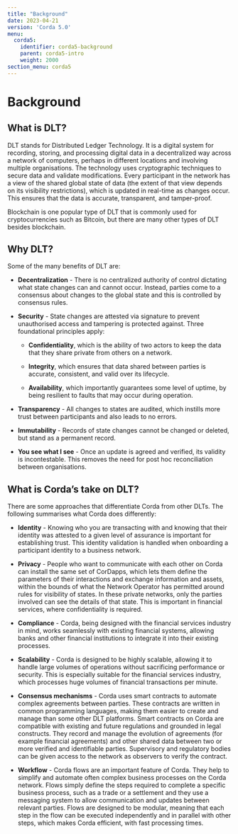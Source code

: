 ```yaml
---
title: "Background"
date: 2023-04-21
version: 'Corda 5.0'
menu:
  corda5:
    identifier: corda5-background
    parent: corda5-intro
    weight: 2000
section_menu: corda5
---
```

# Background
## What is DLT?
DLT stands for Distributed Ledger Technology. It is a digital system for recording, storing, and processing digital data in a decentralized way across a network of computers, perhaps in different locations and involving multiple organisations. 
The technology uses cryptographic techniques to secure data and validate modifications. Every participant in the network has a view of the shared global state of data (the extent of that view depends on its visibility restrictions), which is updated in real-time as changes occur. 
This ensures that the data is accurate, transparent, and tamper-proof.

Blockchain is one popular type of DLT that is commonly used for cryptocurrencies such as Bitcoin, but there are many other types of DLT besides blockchain. 


## Why DLT?
Some of the many benefits of DLT are:
* **Decentralization** - There is no centralized authority of control dictating what state changes can and cannot occur. Instead, parties come to a consensus about changes to the global state and this is controlled by consensus rules.

* **Security** - State changes are attested via signature to prevent unauthorised access and tampering is protected against. Three foundational principles apply:

  * **Confidentiality**, which is the ability of two actors to keep the data that they share private from others on a network.

  * **Integrity**, which ensures that data shared between parties is accurate, consistent, and valid over its lifecycle.

  * **Availability**, which importantly guarantees some level of uptime, by being resilient to faults that may occur during operation.

* **Transparency** - All changes to states are audited, which instills more trust between participants and also leads to no errors.

* **Immutability** - Records of state changes cannot be changed or deleted, but stand as a permanent record.

* **You see what I see** - Once an update is agreed and verified, its validity is incontestable. This removes the need for post hoc reconciliation between organisations.


## What is Corda’s take on DLT?
There are some approaches that differentiate Corda from other DLTs. The following summarises what Corda does differently:

* **Identity** - Knowing who you are transacting with and knowing that their identity was attested to a given level of assurance is important for establishing trust. This identity validation is handled when onboarding a participant identity to a business network.

* **Privacy** - People who want to communicate with each other on Corda can install the same set of CorDapps, which lets them define the parameters of their interactions and exchange information and assets, within the bounds of what the Network Operator has permitted around rules for visibility of states. In these private networks, only the parties involved can see the details of that state. This is important in financial services, where confidentiality is required.

* **Compliance** - Corda, being designed with the financial services industry in mind, works seamlessly with existing financial systems, allowing banks and other financial institutions to integrate it into their existing processes.

* **Scalability** - Corda is designed to be highly scalable, allowing it to handle large volumes of operations without sacrificing performance or security. This is especially suitable for the financial services industry, which processes huge volumes of financial transactions per minute.

* **Consensus mechanisms** - Corda uses smart contracts to automate complex agreements between parties. These contracts are written in common programming languages, making them easier to create and manage than some other DLT platforms. Smart contracts on Corda are compatible with existing and future regulations and grounded in legal constructs. They record and manage the evolution of agreements (for example financial agreements) and other shared data between two or more verified and identifiable parties. Supervisory and regulatory bodies can be given access to the network as observers to verify the contract.

* **Workflow** - Corda flows are an important feature of Corda. They help to simplify and automate often complex business processes on the Corda network. Flows simply define the steps required to complete a specific business process, such as a trade or a settlement and they use a messaging system to allow communication and updates between relevant parties. Flows are designed to be modular, meaning that each step in the flow can be executed independently and in parallel with other steps, which makes Corda efficient, with fast processing times.
